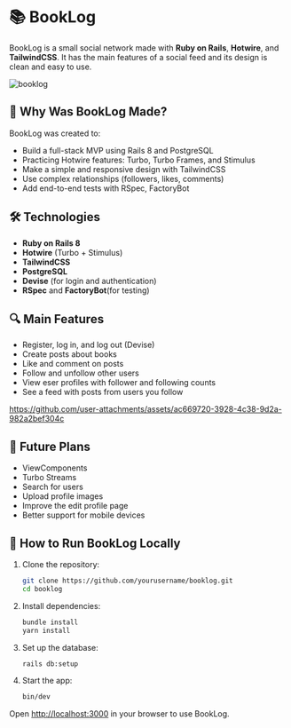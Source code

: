 # 📚 BookLog

BookLog is a small social network made with **Ruby on Rails**, **Hotwire**, and **TailwindCSS**. It has the main features of a social feed and its design is clean and easy to use.

![booklog](https://github.com/user-attachments/assets/14ea7cd2-f982-4b52-b139-70d852cb505f)


## 🎯 Why Was BookLog Made?

BookLog was created to:

- Build a full-stack MVP using Rails 8 and PostgreSQL
- Practicing Hotwire features: Turbo, Turbo Frames, and Stimulus
- Make a simple and responsive design with TailwindCSS
- Use complex relationships (followers, likes, comments)
- Add end-to-end tests with RSpec, FactoryBot

## 🛠️ Technologies

- **Ruby on Rails 8**
- **Hotwire** (Turbo + Stimulus)
- **TailwindCSS**
- **PostgreSQL**
- **Devise** (for login and authentication)
- **RSpec** and **FactoryBot**(for testing)

## 🔍 Main Features

- Register, log in, and log out (Devise)
- Create posts about books
- Like and comment on posts
- Follow and unfollow other users
- View eser profiles with follower and following counts
- See a feed with posts from users you follow

https://github.com/user-attachments/assets/ac669720-3928-4c38-9d2a-982a2bef304c

## 🔮 Future Plans

- ViewComponents
- Turbo Streams
- Search for users
- Upload profile images
- Improve the edit profile page
- Better support for mobile devices

## 🚀 How to Run BookLog Locally

1. Clone the repository:
    ```bash
    git clone https://github.com/yourusername/booklog.git
    cd booklog
    ```
2. Install dependencies:
    ```bash
    bundle install
    yarn install
    ```
3. Set up the database:
    ```bash
    rails db:setup
    ```
4. Start the app:
    ```bash
    bin/dev
    ```

Open [http://localhost:3000](http://localhost:3000) in your browser to use BookLog.
